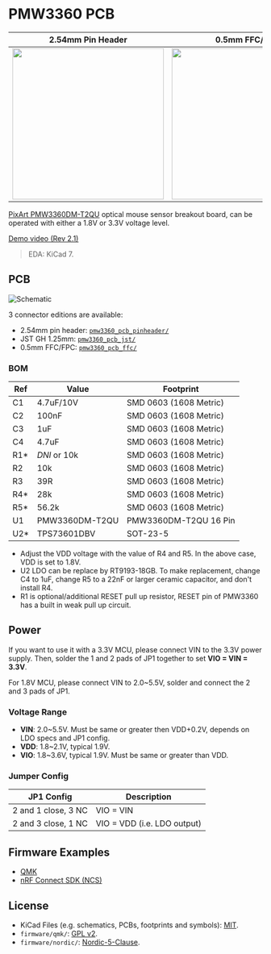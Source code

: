 # PMW3360 PCB

| 2.54mm Pin Header                                                                                     | 0.5mm FFC/FPC                                                                                         |
| ----------------------------------------------------------------------------------------------------- | ----------------------------------------------------------------------------------------------------- |
| <a href="https://i.imgur.com/dnOzjEC.jpg"><img src="https://i.imgur.com/dnOzjEC.jpg" width="300"></a> | <a href="https://i.imgur.com/n6hp9wy.jpg"><img src="https://i.imgur.com/n6hp9wy.jpg" width="300"></a> |

[PixArt PMW3360DM-T2QU](https://www.pixart.com/products-detail/10/PMW3360DM-T2QU) optical mouse sensor breakout board, can be operated with either a 1.8V or 3.3V voltage level.

[Demo video (Rev 2.1)](https://youtu.be/orrze81mV_8?t=312)

> EDA: KiCad 7.

## PCB

![Schematic](https://i.imgur.com/Yu6TUAT.png)

3 connector editions are available:
- 2.54mm pin header: [`pmw3360_pcb_pinheader/`](/pmw3360_pcb_pinheader/)
- JST GH 1.25mm: [`pmw3360_pcb_jst/`](/pmw3360_pcb_jst/)
- 0.5mm FFC/FPC: [`pmw3360_pcb_ffc/`](/pmw3360_pcb_ffc/)

### BOM

| Ref  | Value          | Footprint              |
| ---- | -------------- | ---------------------- |
| C1   | 4.7uF/10V      | SMD 0603 (1608 Metric) |
| C2   | 100nF          | SMD 0603 (1608 Metric) |
| C3   | 1uF            | SMD 0603 (1608 Metric) |
| C4   | 4.7uF          | SMD 0603 (1608 Metric) |
| R1\* | *DNI* or 10k   | SMD 0603 (1608 Metric) |
| R2   | 10k            | SMD 0603 (1608 Metric) |
| R3   | 39R            | SMD 0603 (1608 Metric) |
| R4\* | 28k            | SMD 0603 (1608 Metric) |
| R5\* | 56.2k          | SMD 0603 (1608 Metric) |
| U1   | PMW3360DM-T2QU | PMW3360DM-T2QU 16 Pin  |
| U2\* | TPS73601DBV    | SOT-23-5               |

- Adjust the VDD voltage with the value of R4 and R5. In the above case, VDD is set to 1.8V.
- U2 LDO can be replace by RT9193-18GB. To make replacement, change C4 to 1uF, change R5 to a 22nF or larger ceramic capacitor, and don't install R4.
- R1 is optional/additional RESET pull up resistor, RESET pin of PMW3360 has a built in weak pull up circuit.

## Power

If you want to use it with a 3.3V MCU, please connect VIN to the 3.3V power supply. Then, solder the 1 and 2 pads of JP1 together to set **VIO = VIN = 3.3V**.

For 1.8V MCU, please connect VIN to 2.0\~5.5V, solder and connect the 2 and 3 pads of JP1.

### Voltage Range

- **VIN**: 2.0\~5.5V. Must be same or greater then VDD+0.2V, depends on LDO specs and JP1 config.
- **VDD**: 1.8\~2.1V, typical 1.9V.
- **VIO**: 1.8\~3.6V, typical 1.9V. Must be same or greater than VDD.

### Jumper Config

| JP1 Config          | Description                 |
| ------------------- | --------------------------- |
| 2 and 1 close, 3 NC | VIO = VIN                   |
| 2 and 3 close, 1 NC | VIO = VDD (i.e. LDO output) |

## Firmware Examples

- [QMK](/firmware/qmk/pmw3360_test/)
- [nRF Connect SDK (NCS)](/firmware/nordic/)

## License

- KiCad Files (e.g. schematics, PCBs, footprints and symbols): [MIT](/LICENSE).
- `firmware/qmk/`: [GPL v2](/LICENSE_QMK).
- `firmware/nordic/`: [Nordic-5-Clause](/LICENSE_Nordic).
